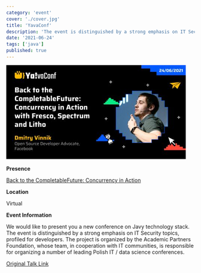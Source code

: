```yaml
---
category: 'event'
cover: './cover.jpg'
title: 'YavaConf'
description: 'The event is distinguished by a strong emphasis on IT Security topics, profiled for developers.'
date: '2021-06-24'
tags: ['java']
published: true
---
```

![cover](./cover.jpg)

**Presence**

[Back to the CompletableFuture: Concurrency in Action](https://dvinnik.dev/presentations/2018/back-to-the-completable-future)

**Location**

Virtual

**Event Information**

We would like to present you a new conference on Javy technology stack. The event is distinguished by a strong emphasis on IT Security topics, profiled for developers.
The project is organized by the Academic Partners Foundation, whose team, in cooperation with IT communities, is responsible for organizing a number of leading Polish IT / data science conferences.

[Original Talk Link](https://yavaconf.com/index-en.html)